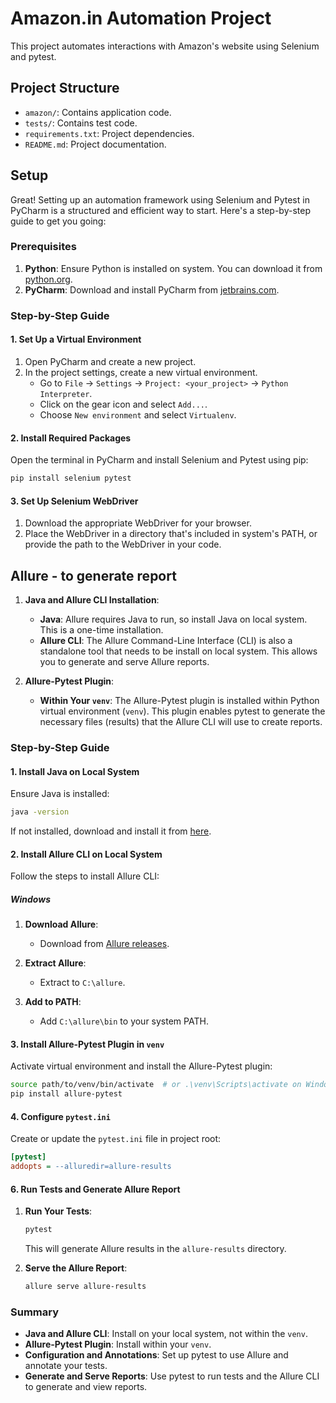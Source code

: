 # Amazon.in Automation Project

This project automates interactions with Amazon's website using Selenium and pytest.

## Project Structure

- `amazon/`: Contains application code.
- `tests/`: Contains test code.
- `requirements.txt`: Project dependencies.
- `README.md`: Project documentation.

## Setup

Great! Setting up an automation framework using Selenium and Pytest in PyCharm is a structured and efficient way to start. Here's a step-by-step guide to get you going:

### Prerequisites
1. **Python**: Ensure Python is installed on system. You can download it from [python.org](https://www.python.org/).
2. **PyCharm**: Download and install PyCharm from [jetbrains.com](https://www.jetbrains.com/pycharm/download/).

### Step-by-Step Guide

#### 1. Set Up a Virtual Environment
1. Open PyCharm and create a new project.
2. In the project settings, create a new virtual environment.
    - Go to `File` -> `Settings` -> `Project: <your_project>` -> `Python Interpreter`.
    - Click on the gear icon and select `Add...`.
    - Choose `New environment` and select `Virtualenv`.

#### 2. Install Required Packages
Open the terminal in PyCharm and install Selenium and Pytest using pip:
```bash
pip install selenium pytest
```

#### 3. Set Up Selenium WebDriver
1. Download the appropriate WebDriver for your browser.
2. Place the WebDriver in a directory that's included in system's PATH, or provide the path to the WebDriver in your code.

## Allure - to generate report

1. **Java and Allure CLI Installation**:
   - **Java**: Allure requires Java to run, so install Java on local system. This is a one-time installation.
   - **Allure CLI**: The Allure Command-Line Interface (CLI) is also a standalone tool that needs to be install on local system. This allows you to generate and serve Allure reports.

2. **Allure-Pytest Plugin**:
   - **Within Your `venv`**: The Allure-Pytest plugin is installed within Python virtual environment (`venv`). This plugin enables pytest to generate the necessary files (results) that the Allure CLI will use to create reports.

### Step-by-Step Guide

#### 1. Install Java on Local System

Ensure Java is installed:

```bash
java -version
```

If not installed, download and install it from [here](https://www.oracle.com/java/technologies/javase-downloads.html).

#### 2. Install Allure CLI on Local System

Follow the steps to install Allure CLI:

##### Windows

1. **Download Allure**:
   - Download from [Allure releases](https://github.com/allure-framework/allure2/releases).

2. **Extract Allure**:
   - Extract to `C:\allure`.

3. **Add to PATH**:
   - Add `C:\allure\bin` to your system PATH.


#### 3. Install Allure-Pytest Plugin in `venv`

Activate virtual environment and install the Allure-Pytest plugin:

```bash
source path/to/venv/bin/activate  # or .\venv\Scripts\activate on Windows
pip install allure-pytest
```

#### 4. Configure `pytest.ini`

Create or update the `pytest.ini` file in project root:

```ini
[pytest]
addopts = --alluredir=allure-results
```



#### 6. Run Tests and Generate Allure Report

1. **Run Your Tests**:

   ```bash
   pytest
   ```

   This will generate Allure results in the `allure-results` directory.

2. **Serve the Allure Report**:

   ```bash
   allure serve allure-results
   ```

### Summary

- **Java and Allure CLI**: Install on your local system, not within the `venv`.
- **Allure-Pytest Plugin**: Install within your `venv`.
- **Configuration and Annotations**: Set up pytest to use Allure and annotate your tests.
- **Generate and Serve Reports**: Use pytest to run tests and the Allure CLI to generate and view reports.